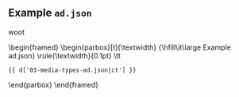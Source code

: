 ## Example `ad.json`

woot

\begin{framed}
\begin{parbox}[t]{\textwidth}
{\hfill\it\large Example ad.json}
\rule{\textwidth}{0.1pt}
\tt

~~~ {.json}
{{ d['03-media-types-ad.json|ct'] }}
~~~

\end{parbox}
\end{framed}

